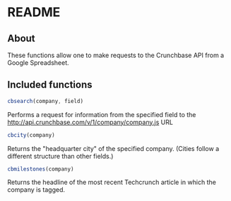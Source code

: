 README
======

About
----------------------

These functions allow one to make requests to the Crunchbase API from a Google Spreadsheet.

Included functions
---------------------------

```javascript
cbsearch(company, field)
```
Performs a request for information from the specified field to the  http://api.crunchbase.com/v/1/company/company.js URL
   
```javascript
cbcity(company)
```
Returns the "headquarter city" of the specified company. (Cities follow a different structure than other fields.)
    	
```javascript
cbmilestones(company)
```
Returns the headline of the most recent Techcrunch article in which the company is tagged.
